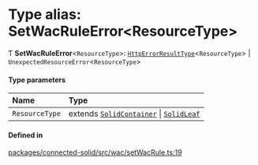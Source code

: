 # Type alias: SetWacRuleError\<ResourceType\>

Ƭ **SetWacRuleError**\<`ResourceType`\>: [`HttpErrorResultType`](HttpErrorResultType.md)\<`ResourceType`\> \| `UnexpectedResourceError`\<`ResourceType`\>

#### Type parameters

| Name | Type |
| :------ | :------ |
| `ResourceType` | extends [`SolidContainer`](../classes/SolidContainer.md) \| [`SolidLeaf`](../classes/SolidLeaf.md) |

#### Defined in

[packages/connected-solid/src/wac/setWacRule.ts:19](https://github.com/o-development/ldo/blob/db87958cb6f858f6cf7340ba5d9536a3a794d587/packages/connected-solid/src/wac/setWacRule.ts#L19)
